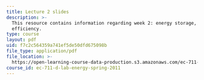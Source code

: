 ```yaml
---
title: Lecture 2 slides
description: >-
  This resource contains information regarding week 2: energy storage, ouput and
  efficiency. 
type: course
layout: pdf
uid: f7c2c564359a741ef5de50dfd675098b
file_type: application/pdf
file_location: >-
  https://open-learning-course-data-production.s3.amazonaws.com/ec-711-d-lab-energy-spring-2011/f7c2c564359a741ef5de50dfd675098b_MITEC_711S11_lec02.pdf
course_id: ec-711-d-lab-energy-spring-2011
---
```

